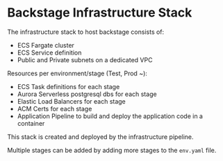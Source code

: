 # Backstage Infrastructure Stack
The infrastructure stack to host backstage consists of:  
- ECS Fargate cluster
- ECS Service definition
- Public and Private subnets on a dedicated VPC

Resources per environment/stage (Test, Prod ~):  
- ECS Task definitions for each stage
- Aurora Serverless postgresql dbs for each stage
- Elastic Load Balancers for each stage
- ACM Certs for each stage
- Application Pipeline to build and deploy the application code in a container 

This stack is created and deployed by the infrastructure pipeline.

Multiple stages can be added by adding more stages to the `env.yaml` file. 
